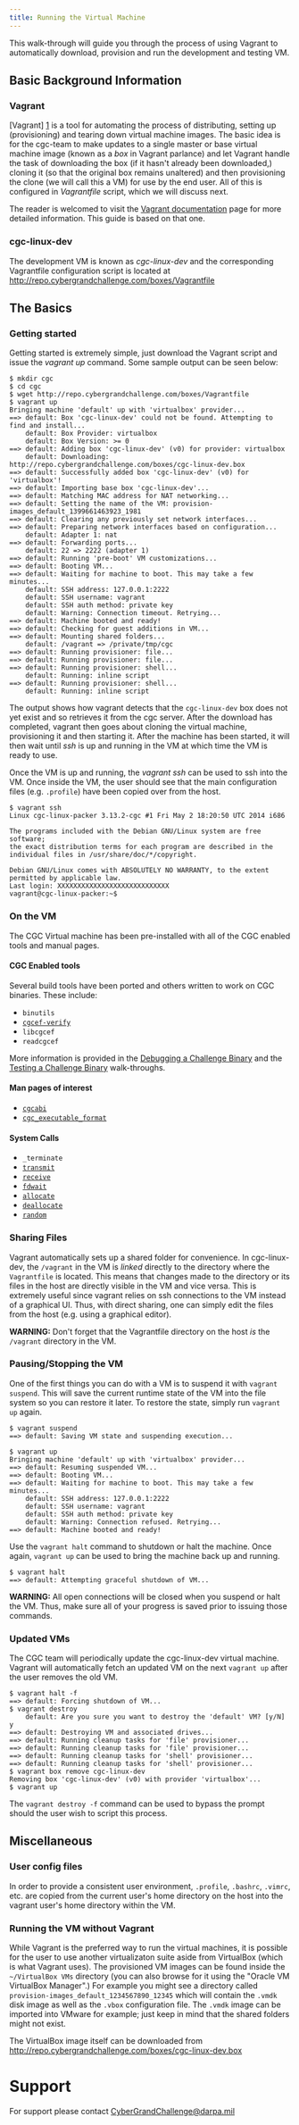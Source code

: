 ```yaml
---
title: Running the Virtual Machine
---
```


This walk-through will guide you through the process of using Vagrant to automatically download, provision and run the development and testing VM.

## Basic Background Information

### Vagrant 

[Vagrant] [1] is a tool for automating the process of distributing, setting up (provisioning) and tearing down virtual machine images. The basic idea is for the cgc-team to make updates to a single master or base virtual machine image (known as a *box* in Vagrant parlance) and let Vagrant handle the task of downloading the box (if it hasn't already been downloaded,) cloning it (so that the original box remains unaltered) and then provisioning the clone (we will call this a VM) for use by the end user. All of this is configured in *Vagrantfile* script, which we will discuss next. 

The reader is welcomed to visit the [Vagrant documentation][2] page for more detailed information. This guide is based on that one.

[1]: http://www.vagrantup.com 	"Vagrant" 
[2]: http://docs.vagrantup.com	"Vagrant Docs"


### cgc-linux-dev

The development VM is known as *cgc-linux-dev* and the corresponding Vagrantfile configuration script is located at <http://repo.cybergrandchallenge.com/boxes/Vagrantfile>

## The Basics

### Getting started

Getting started is extremely simple, just download the Vagrant script and issue the *vagrant up* command. Some sample output can be seen below:

	$ mkdir cgc
	$ cd cgc
	$ wget http://repo.cybergrandchallenge.com/boxes/Vagrantfile
	$ vagrant up
	Bringing machine 'default' up with 'virtualbox' provider...
	==> default: Box 'cgc-linux-dev' could not be found. Attempting to find and install...
	    default: Box Provider: virtualbox
	    default: Box Version: >= 0
	==> default: Adding box 'cgc-linux-dev' (v0) for provider: virtualbox
	    default: Downloading: http://repo.cybergrandchallenge.com/boxes/cgc-linux-dev.box
	==> default: Successfully added box 'cgc-linux-dev' (v0) for 'virtualbox'!
	==> default: Importing base box 'cgc-linux-dev'...
	==> default: Matching MAC address for NAT networking...
	==> default: Setting the name of the VM: provision-images_default_1399661463923_1981
	==> default: Clearing any previously set network interfaces...
	==> default: Preparing network interfaces based on configuration...
	    default: Adapter 1: nat
	==> default: Forwarding ports...
	    default: 22 => 2222 (adapter 1)
	==> default: Running 'pre-boot' VM customizations...
	==> default: Booting VM...
	==> default: Waiting for machine to boot. This may take a few minutes...
	    default: SSH address: 127.0.0.1:2222
	    default: SSH username: vagrant
	    default: SSH auth method: private key
	    default: Warning: Connection timeout. Retrying...
	==> default: Machine booted and ready!
	==> default: Checking for guest additions in VM...
	==> default: Mounting shared folders...
	    default: /vagrant => /private/tmp/cgc
	==> default: Running provisioner: file...
	==> default: Running provisioner: file...
	==> default: Running provisioner: shell...
	    default: Running: inline script
	==> default: Running provisioner: shell...
	    default: Running: inline script

The output shows how vagrant detects that the `cgc-linux-dev` box does not yet exist and so retrieves it from the cgc server. After the download has completed, vagrant then goes about cloning the virtual machine, provisioning it and then starting it. After the machine has been started, it will then wait until *ssh* is up and running in the VM at which time the VM is ready to use.

Once the VM is up and running, the *vagrant ssh* can be used to ssh into the VM. Once inside the VM, the user should see that the main configuration files (e.g. `.profile`) have been copied over from the host.

	$ vagrant ssh
	Linux cgc-linux-packer 3.13.2-cgc #1 Fri May 2 18:20:50 UTC 2014 i686
	
	The programs included with the Debian GNU/Linux system are free software;
	the exact distribution terms for each program are described in the
	individual files in /usr/share/doc/*/copyright.
	
	Debian GNU/Linux comes with ABSOLUTELY NO WARRANTY, to the extent
	permitted by applicable law.
	Last login: XXXXXXXXXXXXXXXXXXXXXXXXXXXX 
	vagrant@cgc-linux-packer:~$ 


### On the VM

The CGC Virtual machine has been pre-installed with all of the CGC
enabled tools and manual pages.

#### CGC Enabled tools

Several build tools have been ported and others written to work on CGC binaries. These include:

* `binutils`
* [`cgcef-verify`](/cgcef-verify/cgcef_verify/)
* `libcgcef`
* `readcgcef`

More information is provided in the [Debugging a Challenge Binary][debug] and the [Testing a Challenge Binary][test] walk-throughs.

[debug]: /cgc-release-documentation/walk-throughs/debugging-a-cb/
[test]: /cgc-release-documentation/walk-throughs/testing-a-cb/

#### Man pages of interest

* [`cgcabi`](/libcgc/cgcabi/)
* [`cgc_executable_format`](/libcgcef/cgc_executable_format/)

#### System Calls

* `_terminate`
* [`transmit`](/libcgc/transmit/)
* [`receive`](/libcgc/receive/)
* [`fdwait`](/libcgc/fdwait/)
* [`allocate`](/libcgc/allocate/)
* [`deallocate`](/libcgc/deallocate/)
* [`random`](/libcgc/random/)


### Sharing Files

Vagrant automatically sets up a shared folder for convenience. In cgc-linux-dev, the `/vagrant` in the VM is *linked* directly to the directory where the `Vagrantfile` is located. This means that changes made to the directory or its files in the host are directly visible in the VM and vice versa. This is extremely useful since vagrant relies on ssh connections to the VM instead of a graphical UI. Thus, with direct sharing, one can simply edit the files from the host (e.g. using a graphical editor). 

**WARNING:** Don't forget that the Vagrantfile directory on the host *is* the `/vagrant` directory in the VM.

### Pausing/Stopping the VM

One of the first things you can do with a VM is to suspend it with `vagrant suspend`. This will save the current runtime state of the VM into the file system so you can restore it later. To restore the state, simply run `vagrant up` again. 

	$ vagrant suspend
	==> default: Saving VM state and suspending execution...
	
	$ vagrant up
	Bringing machine 'default' up with 'virtualbox' provider...
	==> default: Resuming suspended VM...
	==> default: Booting VM...
	==> default: Waiting for machine to boot. This may take a few minutes...
	    default: SSH address: 127.0.0.1:2222
	    default: SSH username: vagrant
	    default: SSH auth method: private key
	    default: Warning: Connection refused. Retrying...
	==> default: Machine booted and ready!

Use the `vagrant halt` command to shutdown or halt the machine. Once again, `vagrant up` can be used to bring the machine back up and running.

	$ vagrant halt
	==> default: Attempting graceful shutdown of VM...

**WARNING:** All open connections will be closed when you suspend or halt the VM. Thus, make sure all of your progress is saved prior to issuing those commands.

### Updated VMs

The CGC team will periodically update the cgc-linux-dev virtual machine. Vagrant will automatically fetch an updated VM on the next `vagrant up` after the user removes the old VM.

	$ vagrant halt -f
	==> default: Forcing shutdown of VM...
	$ vagrant destroy
	    default: Are you sure you want to destroy the 'default' VM? [y/N] y
	==> default: Destroying VM and associated drives...
	==> default: Running cleanup tasks for 'file' provisioner...
	==> default: Running cleanup tasks for 'file' provisioner...
	==> default: Running cleanup tasks for 'shell' provisioner...
	==> default: Running cleanup tasks for 'shell' provisioner...
	$ vagrant box remove cgc-linux-dev
	Removing box 'cgc-linux-dev' (v0) with provider 'virtualbox'...
	$ vagrant up
	

The `vagrant destroy -f` command can be used to bypass the prompt should the user wish to script this process.

## Miscellaneous

### User config files

In order to provide a consistent user environment, `.profile`, `.bashrc`, `.vimrc`, etc. are copied from the current user's home directory on the host into the vagrant user's home directory within the VM.


### Running the VM without Vagrant

While Vagrant is the preferred way to run the virtual machines, it is possible for the user to use another virtualizaton suite aside from VirtualBox (which is what Vagrant uses). The provisioned VM images can be found inside the `~/VirtualBox VMs` directory (you can also browse for it using the "Oracle VM VirtualBox Manager".) For example you might see a directory called `provision-images_default_1234567890_12345` which will contain the `.vmdk` disk image as well as the `.vbox` configuration file. The `.vmdk` image can be imported into VMware for example; just keep in mind that the shared folders might not exist.

The VirtualBox image itself can be downloaded from <http://repo.cybergrandchallenge.com/boxes/cgc-linux-dev.box>


# Support

For support please contact CyberGrandChallenge@darpa.mil
